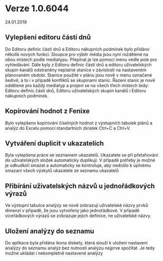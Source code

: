 ﻿# Verze 1.0.6044
24.01.2019

## Vylepšení editoru částí dnů
Do Editoru definic částí dnů a Editoru nákupních podmínek bylo přidáno několik nových funkcí. Sloupce pro výběr média jsou nyní 
rozdělené na obou místech podle mediatypu. Přepínat je lze pomocí menu vedle pole pro vyhledávání. Dále byly z Editoru definic částí 
dnů a editoru uživatelských skupin kanálů odstraněny neplatné stanice v závislosti na nastaveném plánovaném období. Stanice použité 
v plánu jsou nově v menu označené šedivě, a to i v případě konfliktů se skupinami stanic. Řazení stanic je nově oddělené pro každý 
mediatyp a projeví se na všech třech místech tedy: Editoru definic částí dnů, Editoru uživatelských skupin kanálů i 
Editoru nákupních podmínek.

## Kopírování hodnot z Fenixe
Bylo vylepšeno kopírování číselných hodnot z výstupních tabulek plánů a analýz do Excelu pomocí standartních zkratek Ctrl+C a Ctrl+V.

## Vytváření duplicit v ukazatelích 
Byla vylepšena práce se seznamem ukazatelů. Ukazatele se při přetahování do uživatelských složek automaticky duplikují. 
V případě potřeby je možné je odkudkoli smazat a automaticky se kontroluje, aby nedošlo k úplnému smazaní všech výskytů 
ukazatele ze seznamu ukazatelů

## Přibírání uživatelských názvů u jednořádkových výrazů
Ve výstupní tabulce analýzy se nově zobrazují uživatelské názvy prvků dimenzí v případě, že jsou vytvořeny jako jednořádkové. 
V případě víceřádkových výrazů se zobrazuje jejich definice, ne uživatelské názvy.

## Uložení analýzy do seznamu
Do aplikace byla přidána ikona diskety, která slouží k uložení nastavení analýzy do seznamu analýz bez nutnosti analýzu 
nejprve spočítat. Je tedy možné ukládat i nekompletně nastavené analýzy


